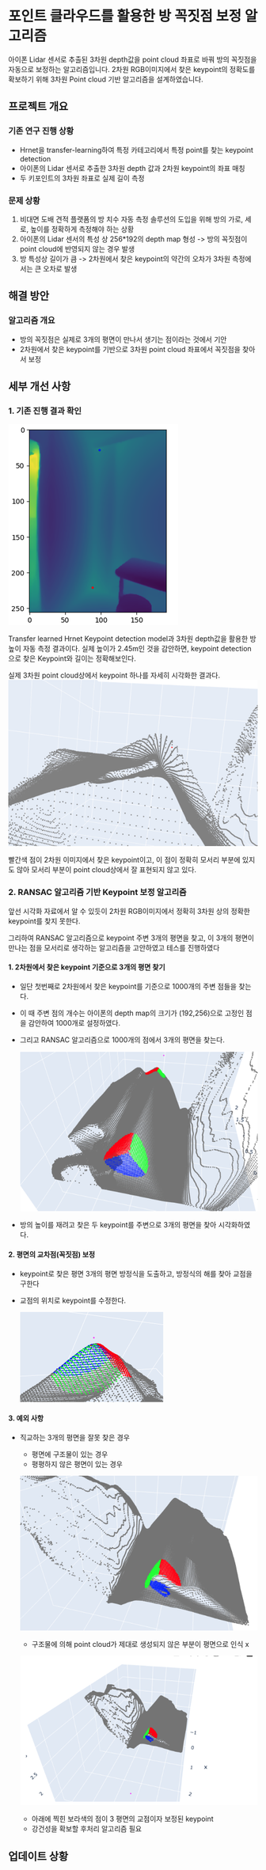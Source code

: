 
# 포인트 클라우드를 활용한 방 꼭짓점 보정 알고리즘

아이폰 Lidar 센서로 추출된 3차원 depth값을 point cloud 좌표로 바꿔 방의 꼭짓점을 자동으로 보정하는 알고리즘입니다.
2차원 RGB이미지에서 찾은 keypoint의 정확도를 확보하기 위해 3차원 Point cloud 기반 알고리즘을 설계하였습니다.

## 프로젝트 개요

### 기존 연구 진행 상황
- Hrnet을 transfer-learning하여 특정 카테고리에서 특정 point를 찾는 keypoint detection
- 아이폰의 Lidar 센서로 추출한 3차원 depth 값과 2차원 keypoint의 좌표 매칭  
- 두 키포인트의 3차원 좌표로 실제 길이 측정

### 문제 상황
1. 비대면 도배 견적 플랫폼의 방 치수 자동 측정 솔루션의 도입을 위해 방의 가로, 세로, 높이를 정확하게 측정해야 하는 상황
2. 아이폰의 Lidar 센서의 특성 상 256*192의 depth map 형성 -> 방의 꼭짓점이 point cloud에 반영되지 않는 경우 발생
3. 방 특성상 길이가 큼 -> 2차원에서 찾은 keypoint의 약간의 오차가 3차원 측정에서는 큰 오차로 발생

## 해결 방안
### 알고리즘 개요
- 방의 꼭짓점은 실제로 3개의 평면이 만나서 생기는 점이라는 것에서 기안
- 2차원에서 찾은 keypoint를 기반으로 3차원 point cloud 좌표에서 꼭짓점을 찾아서 보정

## 세부 개선 사항
### 1. 기존 진행 결과 확인
![Example Image](https://github.com/MustreeAI/fix-coner-algorithm/blob/main/public/room_depth_image.png)

Transfer learned Hrnet Keypoint detection model과 3차원 depth값을 활용한 방 높이 자동 측정 결과이다.
실제 높이가 2.45m인 것을 감안하면, keypoint detection으로 찾은 Keypoint와 길이는 정확해보인다.

실제 3차원 point cloud상에서 keypoint 하나를 자세히 시각화한 결과다.
    ![Example Image](https://github.com/MustreeAI/fix-coner-algorithm/blob/main/public/visualize_3d.png)

빨간색 점이 2차원 이미지에서 찾은 keypoint이고, 이 점이 정확히 모서리 부분에 있지도 않아
모서리 부분이 point cloud상에서 잘 표현되지 않고 있다.

### 2. RANSAC 알고리즘 기반 Keypoint 보정 알고리즘
앞선 시각화 자료에서 알 수 있듯이 2차원 RGB이미지에서 정확히 3차원 상의 정확한 keypoint를 찾지 못한다. 

그리하여 RANSAC 알고리즘으로 keypoint 주변 3개의 평면을 찾고, 이 3개의 평면이 만나는 점을 모서리로 생각하는 알고리즘을 고안하였고 테스를 진행하였다
#### 1. 2차원에서 찾은 keypoint 기준으로 3개의 평면 찾기
- 일단 첫번째로 2차원에서 찾은 keypoint를 기준으로 1000개의 주변 점들을 찾는다.
- 이 때 주변 점의 개수는 아이폰의 depth map의 크기가 (192,256)으로 고정인 점을 감안하여 1000개로 설정하였다.
- 그리고 RANSAC 알고리즘으로 1000개의 점에서 3개의 평면을 찾는다.

    ![Example Image](https://github.com/MustreeAI/fix-coner-algorithm/blob/main/public/3d_planes.png)
- 방의 높이를 재려고 찾은 두 keypoint를 주변으로 3개의 평면을 찾아 시각화하였다.

#### 2. 평면의 교차점(꼭짓점) 보정
- keypoint로 찾은 평면 3개의 평면 방정식을 도출하고, 방정식의 해를 찾아 교점을 구한다
- 교점의 위치로 keypoint를 수정한다.

    ![Example Image](https://github.com/MustreeAI/fix-coner-algorithm/blob/main/public/fixed_keypoint.png)
#### 3. 예외 사항
- 직교하는 3개의 평면을 잘못 찾은 경우
    - 평면에 구조물이 있는 경우
    - 평평하지 않은 평면이 있는 경우 

    ![Example Image](https://github.com/MustreeAI/fix-coner-algorithm/blob/main/public/wrong_correction_image.png)
    - 구조물에 의해 point cloud가 제대로 생성되지 않은 부분이 평면으로 인식 x

    ![Example Image](https://github.com/MustreeAI/fix-coner-algorithm/blob/main/public/wrong_correction_keypoint.png)
    - 아래에 찍힌 보라색의 점이 3 평면의 교점이자 보정된 keypoint
    - 강건성을 확보할 후처리 알고리즘 필요
## 업데이트 상황

